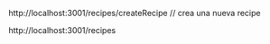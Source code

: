 
http://localhost:3001/recipes/createRecipe // crea una nueva recipe

http://localhost:3001/recipes
